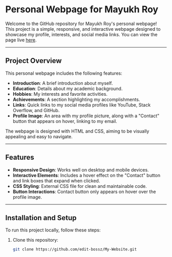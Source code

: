 # Personal Webpage for Mayukh Roy

Welcome to the GitHub repository for Mayukh Roy's personal webpage! This project is a simple, responsive, and interactive webpage designed to showcase my profile, interests, and social media links. You can view the page live [here](https://edit-bossz.github.io/My-Website/).

---

## Project Overview

This personal webpage includes the following features:
- **Introduction**: A brief introduction about myself.
- **Education**: Details about my academic background.
- **Hobbies**: My interests and favorite activities.
- **Achievements**: A section highlighting my accomplishments.
- **Links**: Quick links to my social media profiles like YouTube, Stack Overflow, and GitHub.
- **Profile Image**: An area with my profile picture, along with a "Contact" button that appears on hover, linking to my email.

The webpage is designed with HTML and CSS, aiming to be visually appealing and easy to navigate.

---

## Features

- **Responsive Design**: Works well on desktop and mobile devices.
- **Interactive Elements**: Includes a hover effect on the "Contact" button and link boxes that expand when clicked.
- **CSS Styling**: External CSS file for clean and maintainable code.
- **Button Interactions**: Contact button only appears on hover over the profile image.

---

## Installation and Setup

To run this project locally, follow these steps:

1. Clone this repository:
   ```bash
   git clone https://github.com/edit-bossz/My-Website.git

